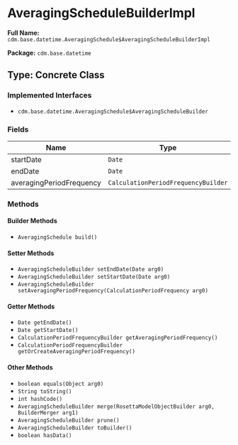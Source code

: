 # AveragingScheduleBuilderImpl

**Full Name:** `cdm.base.datetime.AveragingSchedule$AveragingScheduleBuilderImpl`

**Package:** `cdm.base.datetime`

## Type: Concrete Class

### Implemented Interfaces

- `cdm.base.datetime.AveragingSchedule$AveragingScheduleBuilder`

### Fields

| Name | Type | Description |
|------|------|-------------|
| startDate | `Date` |  |
| endDate | `Date` |  |
| averagingPeriodFrequency | `CalculationPeriodFrequencyBuilder` |  |

### Methods

#### Builder Methods

- `AveragingSchedule build()`

#### Setter Methods

- `AveragingScheduleBuilder setEndDate(Date arg0)`
- `AveragingScheduleBuilder setStartDate(Date arg0)`
- `AveragingScheduleBuilder setAveragingPeriodFrequency(CalculationPeriodFrequency arg0)`

#### Getter Methods

- `Date getEndDate()`
- `Date getStartDate()`
- `CalculationPeriodFrequencyBuilder getAveragingPeriodFrequency()`
- `CalculationPeriodFrequencyBuilder getOrCreateAveragingPeriodFrequency()`

#### Other Methods

- `boolean equals(Object arg0)`
- `String toString()`
- `int hashCode()`
- `AveragingScheduleBuilder merge(RosettaModelObjectBuilder arg0, BuilderMerger arg1)`
- `AveragingScheduleBuilder prune()`
- `AveragingScheduleBuilder toBuilder()`
- `boolean hasData()`


